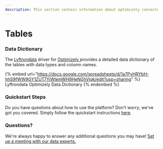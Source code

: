 ```yaml
---
description: This section contain information about optimizely connector tables information
---
```


# Tables

### Data Dictionary

The [Lyftrondata](https://www.lyftrondata.com/) driver for [Optimizely](https://www.lyftrondata.com/integration/optimizely/)[ ](https://www.lyftrondata.com/integration/optimizely/)provides a detailed data dictionary of the tables with data types and column names.

{% embed url="https://docs.google.com/spreadsheets/d/1a7PyHRYbH-hhS9fWW9GY1ZUT7YiWtemWH9HeNGhVjqk/edit?usp=sharing" %}
Lyftrondata Optimizely Data Dictionary
{% endembed %}

### Quickstart Steps

Do you have questions about how to use the platform? Don't worry; we've got you covered. Simply follow the quickstart instructions [here](../../../../quickstart-steps.md).

### Questions? <a href="#questions" id="questions"></a>

We're always happy to answer any additional questions you may have! [Set up a meeting with our data experts.](https://www.lyftrondata.com/book-a-meeting/)

